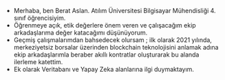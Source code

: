 



* Merhaba, ben Berat Aslan. Atılım Üniversitesi Bilgisayar Mühendisliği 4. sınıf öğrencisiyim.  
* Öğrenmeye açık, etik değerlere önem veren ve çalışacağım ekip arkadaşlarıma değer katacağımı düşünüyorum.
* Geçmiş çalışmalarımdan bahsedecek olursam ; ilk olarak 2021 yılında, merkeziyetsiz borsalar üzerinden blockchain teknolojisini anlamak adına ekip arkadaşlarımla beraber akıllı kontratlar oluşturarak bu alanda ilerleme katettim. 
* Ek olarak Veritabanı ve Yapay Zeka alanlarına ilgi duymaktayım.
 
